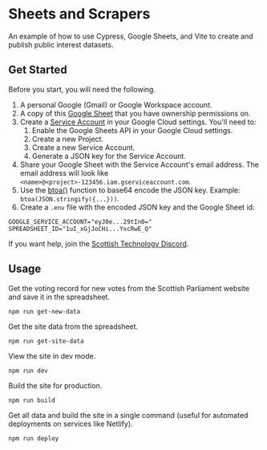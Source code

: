 # Sheets and Scrapers

An example of how to use Cypress, Google Sheets, and Vite to create and publish public interest datasets.

## Get Started

Before you start, you will need the following.

1. A personal Google (Gmail) or Google Workspace account.
2. A copy of this [Google Sheet](https://docs.google.com/spreadsheets/d/1uI_xGjJoCHiGp2rXimHX44GAQrbOMuOHijhYxcRwE_Q) that you have ownership permissions on.
3. Create a [Service Account](https://cloud.google.com/iam/docs/service-accounts-create) in your Google Cloud settings. You'll need to:
   1. Enable the Google Sheets API in your Google Cloud settings.
   2. Create a new Project.
   3. Create a new Service Account.
   4. Generate a JSON key for the Service Account.
4. Share your Google Sheet with the Service Account's email address. The email address will look like `<name>@<project>-123456.iam.gserviceaccount.com`.
5. Use the [btoa()](https://developer.mozilla.org/en-US/docs/Web/API/btoa) function to base64 encode the JSON key. Example: `btoa(JSON.stringify({...}))`.
6. Create a `.env` file with the encoded JSON key and the Google Sheet id:

```
GOOGLE_SERVICE_ACCOUNT="eyJ0e...29tIn0="
SPREADSHEET_ID="1uI_xGjJoCHi...YxcRwE_Q"
```

If you want help, join the [Scottish Technology Discord](https://discord.gg/bgHpBkq24p).

## Usage

Get the voting record for new votes from the Scottish Parliament website and save it in the spreadsheet.

```
npm run get-new-data
```

Get the site data from the spreadsheet.

```
npm run get-site-data
```

View the site in dev mode.

```
npm run dev
```

Build the site for production.

```
npm run build
```

Get all data and build the site in a single command (useful for automated deployments on services like Netlify).

```
npm run deploy
```